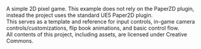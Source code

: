 A simple 2D pixel game. This example does not rely on the PaperZD plugin, instead the project uses the standard UE5 Paper2D plugin. 
<br>
This serves as a template and reference for input controls, in-game camera controls/customizations, flip book animations, and basic control flow.
<br>
All contents of this project, including assets, are licensed under Creative Commons. 

